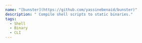```yaml
---
name: "[bunster](https://github.com/yassinebenaid/bunster)"
description: " Compile shell scripts to static binaries."
tags:
  - Shell
  - Binary
  - CLI
---
```

